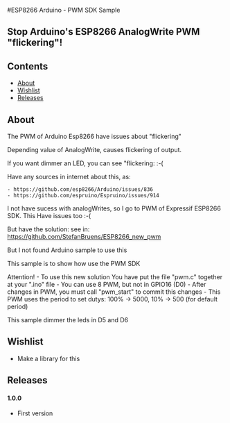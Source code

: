 #ESP8266 Arduino - PWM SDK Sample

## Stop Arduino's ESP8266 AnalogWrite PWM  "flickering"!

## Contents
 - [About](#about)
 - [Wishlist](#wishlist)
 - [Releases](#releases)

## About

The PWM of Arduino Esp8266 have issues about "flickering"

Depending value of AnalogWrite, causes flickering of output.

If you want dimmer an LED, you can see "flickering: :-(

Have any sources in internet about this, as:

    - https://github.com/esp8266/Arduino/issues/836
    - https://github.com/espruino/Espruino/issues/914

I not have sucess with analogWrites, so I go to PWM of Expressif ESP8266 SDK.
This Have issues too :-(

But have the solution: see in: https://github.com/StefanBruens/ESP8266_new_pwm

But I not found Arduino sample to use this

This sample is to show how use the PWM SDK

Attention!  - To use this new solution You have put the file "pwm.c" together at your ".ino" file
					- You can use 8 PWM, but not in GPIO16 (D0)
  					- After changes in PWM, you must call "pwm_start" to commit this changes
  					- This PWM uses the period to set dutys: 100% -> 5000, 10% -> 500 (for default period)

 This sample dimmer the leds in D5 and D6

## Wishlist
- Make a library for this

## Releases
#### 1.0.0
- First version
